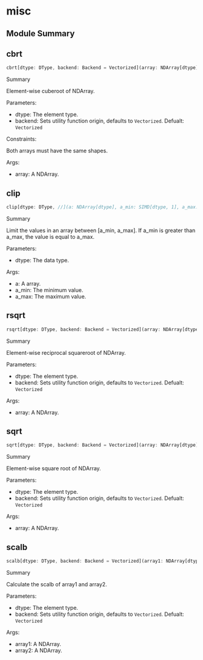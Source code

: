 



# misc

##  Module Summary
  

## cbrt


```rust
cbrt[dtype: DType, backend: Backend = Vectorized](array: NDArray[dtype]) -> NDArray[dtype]
```  
Summary  
  
Element-wise cuberoot of NDArray.  
  
Parameters:  

- dtype: The element type.
- backend: Sets utility function origin, defaults to `Vectorized`. Defualt: `Vectorized`
  
Constraints:

Both arrays must have the same shapes.  
  
Args:  

- array: A NDArray.

## clip


```rust
clip[dtype: DType, //](a: NDArray[dtype], a_min: SIMD[dtype, 1], a_max: SIMD[dtype, 1]) -> NDArray[dtype]
```  
Summary  
  
Limit the values in an array between [a_min, a_max]. If a_min is greater than a_max, the value is equal to a_max.  
  
Parameters:  

- dtype: The data type.
  
Args:  

- a: A array.
- a_min: The minimum value.
- a_max: The maximum value.

## rsqrt


```rust
rsqrt[dtype: DType, backend: Backend = Vectorized](array: NDArray[dtype]) -> NDArray[dtype]
```  
Summary  
  
Element-wise reciprocal squareroot of NDArray.  
  
Parameters:  

- dtype: The element type.
- backend: Sets utility function origin, defaults to `Vectorized`. Defualt: `Vectorized`
  
Args:  

- array: A NDArray.

## sqrt


```rust
sqrt[dtype: DType, backend: Backend = Vectorized](array: NDArray[dtype]) -> NDArray[dtype]
```  
Summary  
  
Element-wise square root of NDArray.  
  
Parameters:  

- dtype: The element type.
- backend: Sets utility function origin, defaults to `Vectorized`. Defualt: `Vectorized`
  
Args:  

- array: A NDArray.

## scalb


```rust
scalb[dtype: DType, backend: Backend = Vectorized](array1: NDArray[dtype], array2: NDArray[dtype]) -> NDArray[dtype]
```  
Summary  
  
Calculate the scalb of array1 and array2.  
  
Parameters:  

- dtype: The element type.
- backend: Sets utility function origin, defaults to `Vectorized`. Defualt: `Vectorized`
  
Args:  

- array1: A NDArray.
- array2: A NDArray.
